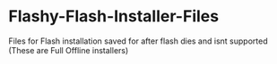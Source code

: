 # Flashy-Flash-Installer-Files
Files for Flash installation saved for after flash dies and isnt supported (These are Full Offline installers)
